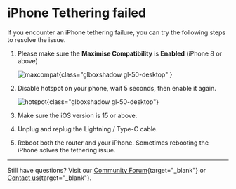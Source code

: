 # iPhone Tethering failed

If you encounter an iPhone tethering failure, you can try the following steps to resolve the issue.

1. Please make sure the **Maximise Compatibility** is **Enabled** (iPhone 8 or above)

    ![maxcompat](https://static.gl-inet.com/docs/router/en/4/tutorials/iphone_tethering_fail/maxcompat.PNG){class="glboxshadow gl-50-desktop" }

2. Disable hotspot on your phone, wait 5 seconds, then enable it again.

    ![hotspot](https://static.gl-inet.com/docs/router/en/4/tutorials/iphone_tethering_fail/hotspot.PNG){class="glboxshadow gl-50-desktop"}

3. Make sure the iOS version is 15 or above.

4. Unplug and replug the Lightning / Type-C cable.

5. Reboot both the router and your iPhone. Sometimes rebooting the iPhone solves the tethering issue.

---

Still have questions? Visit our [Community Forum](https://forum.gl-inet.com){target="_blank"} or [Contact us](https://www.gl-inet.com/contacts/){target="_blank"}.

